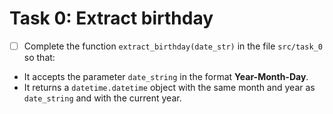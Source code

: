 # Task 0: Extract birthday

- [ ] Complete the function `extract_birthday(date_str)` in the file `src/task_0` so that:
* It accepts the parameter `date_string` in the format **Year-Month-Day**.
* It returns a `datetime.datetime` object with the same month and year as `date_string` and with the current year.
